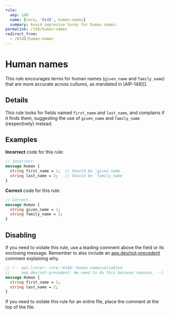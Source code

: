 ```yaml
---
rule:
  aep: 148
  name: [core, '0148', human-names]
  summary: Avoid imprecise terms for human names.
permalink: /148/human-names
redirect_from:
  - /0148/human-names
---
```


# Human names

This rule encourages terms for human names (`given_name` and `family_name`)
that are more accurate across cultures, as mandated in [AIP-148][].

## Details

This rule looks for fields named `first_name` and `last_name`, and complains if
it finds them, suggesting the use of `given_name` and `family_name`
(respectively) instead.

## Examples

**Incorrect** code for this rule:

```proto
// Incorrect.
message Human {
  string first_name = 1;  // Should be `given_name`.
  string last_name = 2;   // Should be `family_name`
}
```

**Correct** code for this rule:

```proto
// Correct.
message Human {
  string given_name = 1;
  string family_name = 2;
}
```

## Disabling

If you need to violate this rule, use a leading comment above the field or its
enclosing message. Remember to also include an [aep.dev/not-precedent][]
comment explaining why.

```proto
// (-- api-linter: core::0148::human-names=disabled
//     aep.dev/not-precedent: We need to do this because reasons. --)
message Human {
  string first_name = 1;
  string last_name = 2;
}
```

If you need to violate this rule for an entire file, place the comment at the
top of the file.

[aep-148]: https://aep.dev/148
[aep.dev/not-precedent]: https://aep.dev/not-precedent
